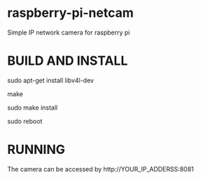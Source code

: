 # raspberry-pi-netcam

Simple IP network camera for raspberry pi

BUILD AND INSTALL
=================

sudo apt-get install libv4l-dev

make

sudo make install

sudo reboot


RUNNING
=======

The camera can be accessed by http://YOUR_IP_ADDERSS:8081


